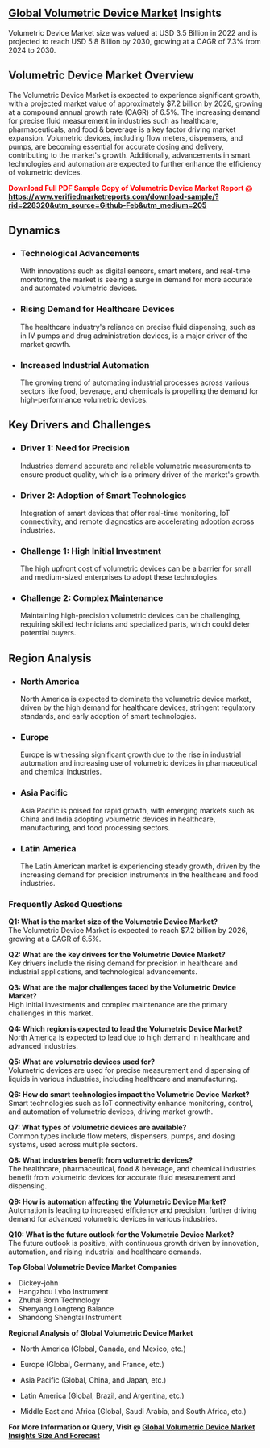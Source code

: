<h2><a href="https://www.verifiedmarketreports.com/download-sample/?rid=228320&amp;utm_source=Github&amp;utm_medium=205" target="_blank">Global Volumetric Device Market</a> Insights</h2><p>Volumetric Device Market size was valued at USD 3.5 Billion in 2022 and is projected to reach USD 5.8 Billion by 2030, growing at a CAGR of 7.3% from 2024 to 2030.</p><p> <h2>Volumetric Device Market Overview</h2> <p>The Volumetric Device Market is expected to experience significant growth, with a projected market value of approximately $7.2 billion by 2026, growing at a compound annual growth rate (CAGR) of 6.5%. The increasing demand for precise fluid measurement in industries such as healthcare, pharmaceuticals, and food & beverage is a key factor driving market expansion. Volumetric devices, including flow meters, dispensers, and pumps, are becoming essential for accurate dosing and delivery, contributing to the market's growth. Additionally, advancements in smart technologies and automation are expected to further enhance the efficiency of volumetric devices.</p> <p><b><p><span class=""><span style="color: #ff0000;"><strong>Download Full PDF Sample Copy of Volumetric Device Market Report</strong> @ </span><a href="https://www.verifiedmarketreports.com/download-sample/?rid=228320&amp;utm_source=Github-Feb&amp;utm_medium=205" target="_blank">https://www.verifiedmarketreports.com/download-sample/?rid=228320&amp;utm_source=Github-Feb&amp;utm_medium=205</a></span></p></b></p> <h2>Dynamics</h2> <ul> <li><h3>Technological Advancements</h3> With innovations such as digital sensors, smart meters, and real-time monitoring, the market is seeing a surge in demand for more accurate and automated volumetric devices.</li> <li><h3>Rising Demand for Healthcare Devices</h3> The healthcare industry's reliance on precise fluid dispensing, such as in IV pumps and drug administration devices, is a major driver of the market growth.</li> <li><h3>Increased Industrial Automation</h3> The growing trend of automating industrial processes across various sectors like food, beverage, and chemicals is propelling the demand for high-performance volumetric devices.</li> </ul> <h2>Key Drivers and Challenges</h2> <ul> <li><h3>Driver 1: Need for Precision</h3> Industries demand accurate and reliable volumetric measurements to ensure product quality, which is a primary driver of the market's growth.</li> <li><h3>Driver 2: Adoption of Smart Technologies</h3> Integration of smart devices that offer real-time monitoring, IoT connectivity, and remote diagnostics are accelerating adoption across industries.</li> <li><h3>Challenge 1: High Initial Investment</h3> The high upfront cost of volumetric devices can be a barrier for small and medium-sized enterprises to adopt these technologies.</li> <li><h3>Challenge 2: Complex Maintenance</h3> Maintaining high-precision volumetric devices can be challenging, requiring skilled technicians and specialized parts, which could deter potential buyers.</li> </ul> <h2>Region Analysis</h2> <ul> <li><h3>North America</h3> North America is expected to dominate the volumetric device market, driven by the high demand for healthcare devices, stringent regulatory standards, and early adoption of smart technologies.</li> <li><h3>Europe</h3> Europe is witnessing significant growth due to the rise in industrial automation and increasing use of volumetric devices in pharmaceutical and chemical industries.</li> <li><h3>Asia Pacific</h3> Asia Pacific is poised for rapid growth, with emerging markets such as China and India adopting volumetric devices in healthcare, manufacturing, and food processing sectors.</li> <li><h3>Latin America</h3> The Latin American market is experiencing steady growth, driven by the increasing demand for precision instruments in the healthcare and food industries.</li> </ul> <h3>Frequently Asked Questions</h3> <p><b>Q1: What is the market size of the Volumetric Device Market?</b><br> The Volumetric Device Market is expected to reach $7.2 billion by 2026, growing at a CAGR of 6.5%.</p> <p><b>Q2: What are the key drivers for the Volumetric Device Market?</b><br> Key drivers include the rising demand for precision in healthcare and industrial applications, and technological advancements.</p> <p><b>Q3: What are the major challenges faced by the Volumetric Device Market?</b><br> High initial investments and complex maintenance are the primary challenges in this market.</p> <p><b>Q4: Which region is expected to lead the Volumetric Device Market?</b><br> North America is expected to lead due to high demand in healthcare and advanced industries.</p> <p><b>Q5: What are volumetric devices used for?</b><br> Volumetric devices are used for precise measurement and dispensing of liquids in various industries, including healthcare and manufacturing.</p> <p><b>Q6: How do smart technologies impact the Volumetric Device Market?</b><br> Smart technologies such as IoT connectivity enhance monitoring, control, and automation of volumetric devices, driving market growth.</p> <p><b>Q7: What types of volumetric devices are available?</b><br> Common types include flow meters, dispensers, pumps, and dosing systems, used across multiple sectors.</p> <p><b>Q8: What industries benefit from volumetric devices?</b><br> The healthcare, pharmaceutical, food & beverage, and chemical industries benefit from volumetric devices for accurate fluid measurement and dispensing.</p> <p><b>Q9: How is automation affecting the Volumetric Device Market?</b><br> Automation is leading to increased efficiency and precision, further driving demand for advanced volumetric devices in various industries.</p> <p><b>Q10: What is the future outlook for the Volumetric Device Market?</b><br> The future outlook is positive, with continuous growth driven by innovation, automation, and rising industrial and healthcare demands.</p> </p><p><strong>Top Global Volumetric Device Market Companies</strong></p><div data-test-id=""><p><li>Dickey-john</li><li> Hangzhou Lvbo Instrument</li><li> Zhuhai Born Technology</li><li> Shenyang Longteng Balance</li><li> Shandong Shengtai Instrument</li></p><div><strong>Regional Analysis of&nbsp;Global Volumetric Device Market</strong></div><ul><li dir="ltr"><p dir="ltr">North America&nbsp;(Global, Canada, and Mexico, etc.)</p></li><li dir="ltr"><p dir="ltr">Europe (Global, Germany, and France, etc.)</p></li><li dir="ltr"><p dir="ltr">Asia Pacific&nbsp;(Global, China, and Japan, etc.)</p></li><li dir="ltr"><p dir="ltr">Latin America&nbsp;(Global, Brazil, and Argentina, etc.)</p></li><li dir="ltr">Middle East and Africa&nbsp;(Global, Saudi Arabia, and South Africa, etc.)</li></ul><p><strong>For More Information or Query, Visit @&nbsp;</strong><strong><a href="https://www.verifiedmarketreports.com/product/volumetric-device-market/?utm_source=Github&amp;utm_medium=205" target="_blank">Global Volumetric Device Market Insights Size And Forecast</a></strong></p></div>
